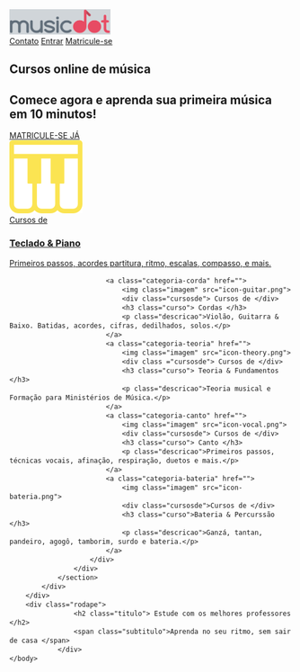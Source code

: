 <!DOCTYPE html>
<html>
	<head>
		<title>MusicDot | Cursos Online de Teclado, Guitarra, Piano, Violão e Canto</title>
		<link rel="stylesheet" type="text/css" href="musicdot2.css">
		<meta http-equiv="Content-Type" content="text/html; charset=utf-8">
	</head>
	<body>
		<div class="fundo1">
			<div id="fundo">
				<div id="cabecalho">
					<a class="logo-cabecalho" href=""> 
						<img src="musicdot.png" height="45" width="180">
					</a>
					<div id="canto-direito">
						<div class="canto-direito">
							<a class="contato-cabecalho" href="">Contato</a>
							<a class="entrar-cabecalho" href="">Entrar</a>
							<a class="botao-cabecalho" href="">Matricule-se</a>
						</div>
					</div>
				</div>
				<section class="corpopagina">
					<div class="corpopagina">
						<h1 class="titulo">
							Cursos online de música
						</h1>
						<h2 class="subtitulo">
							Comece agora e aprenda sua primeira música em 10 minutos!
						</h2>
						<a class="botao-matriculeja" href="">
							MATRICULE-SE JÁ
						</a>
						<div class="categorias">
							<a class="categoria-principal" href="">
								<img class="imagem" src="icon-piano.png">
								<div class="cursosde"> Cursos de </div>
								<h3 class="curso"> Teclado & Piano </h3>
								<p class="descricao"> Primeiros passos, acordes partitura, ritmo, escalas, compasso, e mais.</p>
							</a>
		
							<a class="categoria-corda" href="">
								<img class="imagem" src="icon-guitar.png">
								<div class="cursosde"> Cursos de </div>
								<h3 class="curso"> Cordas </h3>
								<p class="descricao">Violão, Guitarra & Baixo. Batidas, acordes, cifras, dedilhados, solos.</p>
							</a>
							<a class="categoria-teoria" href="">
								<img class="imagem" src="icon-theory.png">
								<div class ="cursosde"> Cursos de </div>
								<h3 class="curso"> Teoria & Fundamentos </h3>
								<p class="descricao">Teoria musical e Formação para Ministérios de Música.</p>
							</a>
							<a class="categoria-canto" href="">
								<img class="imagem" src="icon-vocal.png">
								<div class="cursosde"> Cursos de </div>
								<h3 class="curso"> Canto </h3>
								<p class="descricao">Primeiros passos, técnicas vocais, afinação, respiração, duetos e mais.</p>
							</a>
							<a class="categoria-bateria" href="">
								<img class="imagem" src="icon-bateria.png">
								<div class="cursosde">Cursos de </div>
								<h3 class="curso">Bateria & Percurssão </h3>
								<p class="descricao">Ganzá, tantan, pandeiro, agogô, tamborim, surdo e bateria.</p>
							</a>
						</div>
					</div>
				</section>
			</div>
		</div>
		<div class="rodape">
					<h2 class="titulo"> Estude com os melhores professores </h2>
					<span class="subtitulo">Aprenda no seu ritmo, sem sair de casa </span>
				</div>
	</body>
</html>

